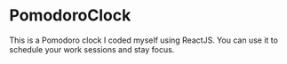 # PomodoroClock

This is a Pomodoro clock I coded myself using ReactJS. You can use it to schedule your work sessions and stay focus.
